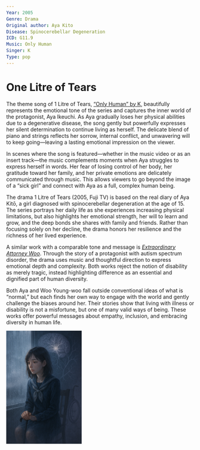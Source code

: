```yaml
---
Year: 2005
Genre: Drama
Original author: Aya Kito
Disease: Spinocerebellar Degeneration
ICD: G11.9
Music: Only Human
Singer: K
Type: pop
---
```


# One Litre of Tears

The theme song of 1 Litre of Tears, [“Only Human” by K](https://www.youtube.com/watch?v=CqsdRNiQOtE), beautifully represents the emotional tone of the series and captures the inner world of the protagonist, Aya Ikeuchi. As Aya gradually loses her physical abilities due to a degenerative disease, the song gently but powerfully expresses her silent determination to continue living as herself. The delicate blend of piano and strings reflects her sorrow, internal conflict, and unwavering will to keep going—leaving a lasting emotional impression on the viewer.

In scenes where the song is featured—whether in the music video or as an insert track—the music complements moments when Aya struggles to express herself in words. Her fear of losing control of her body, her gratitude toward her family, and her private emotions are delicately communicated through music. This allows viewers to go beyond the image of a “sick girl” and connect with Aya as a full, complex human being.

The drama 1 Litre of Tears (2005, Fuji TV) is based on the real diary of Aya Kitō, a girl diagnosed with spinocerebellar degeneration at the age of 15. The series portrays her daily life as she experiences increasing physical limitations, but also highlights her emotional strength, her will to learn and grow, and the deep bonds she shares with family and friends. Rather than focusing solely on her decline, the drama honors her resilience and the richness of her lived experience.

A similar work with a comparable tone and message is [*Extraordinary Attorney Woo*](park_hyowon.md). Through the story of a protagonist with autism spectrum disorder, the drama uses music and thoughtful direction to express emotional depth and complexity. Both works reject the notion of disability as merely tragic, instead highlighting difference as an essential and dignified part of human diversity.

Both Aya and Woo Young-woo fall outside conventional ideas of what is “normal,” but each finds her own way to engage with the world and gently challenge the biases around her. Their stories show that living with illness or disability is not a misfortune, but one of many valid ways of being. These works offer powerful messages about empathy, inclusion, and embracing diversity in human life.

<img src="./nagano_ayane_img.png" alt="description" style="width:40%;" />
